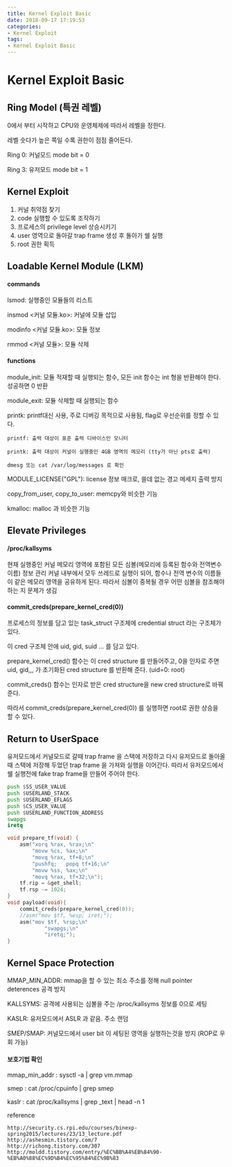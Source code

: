 ```yaml
---
title: Kernel Exploit Basic
date: 2018-09-17 17:19:53
categories:
- Kernel Exploit
tags:
- Kernel Exploit Basic
---
```


# Kernel Exploit Basic



## Ring Model (특권 레벨)

0에서 부터 시작하고 CPU와 운영체제에 따라서 레벨을 정한다.

레벨 숫다가 높은 쪽일 수록 권한이 점점 줄어든다.

Ring 0: 커널모드 mode bit = 0

Ring 3: 유저모드 mode bit = 1 



## Kernel Exploit

1. 커널 취약점 찾기
2. code 실행할 수 있도록 조작하기
3. 프로세스의 privilege level 상승시키기
4. user 영역으로 돌아갈 trap frame 생성 후 돌아가 쉘 실행
5. root 권한 획득



## Loadable Kernel Module (LKM)

#### commands

lsmod: 실행중인 모듈들의 리스트

insmod <커널 모듈.ko>: 커널에 모듈 삽입

modinfo <커널 모듈.ko>: 모듈 정보

rmmod <커널 모듈>: 모듈 삭제



#### functions

module_init: 모듈 적재할 때 실행되는 함수, 모든 init 함수는 int 형을 반환해야 한다. 성공하면 0 반환

module_exit: 모듈 삭제할 때 실행되는 함수

printk: printf대신 사용, 주로 디버깅 목적으로 사용됨, flag로 우선순위를 정할 수 있다.

	printf: 출력 대상이 표준 출력 디바이스인 모니터 

	printk: 출력 대상이 커널이 실행중인 4GB 영역의 메모리 (tty가 아닌 pts로 출력)

	dmesg 또는 cat /var/log/messages 로 확인

MODULE_LICENSE("GPL"): license 정보 매크로, 쓸데 없는 경고 메세지 출력 방지

copy_from_user, copy_to_user: memcpy와 비슷한 기능

kmalloc: malloc 과 비슷한 기능



## Elevate Privileges

#### /proc/kallsyms

현재 실행중인 커널 메모리 영역에 포함된 모든 심볼(메모리에 등록된 함수와 전역변수 이름) 정보 관리
커널 내부에서 모두 쓰레드로 실행이 되어, 함수나 전역 변수의 이름들이 같은 메모리 영역을 공유하게 된다.
따라서 심볼이 중복될 경우 어떤 심볼을 참조해야 하는 지 문제가 생김



#### commit_creds(prepare_kernel_cred(0)) 

프로세스의 정보를 담고 있는 task_struct 구조체에 credential struct 라는 구조체가 있다.

이 cred 구조체 안에 uid, gid, suid ... 를 담고 있다.

prepare_kernel_cred() 함수는 이 cred structure 를 만들어주고, 0을 인자로 주면 uid, gid,,, 가 초기화된 cred structure 를 반환해 준다. (uid=0: root)

commit_creds() 함수는 인자로 받은 cred structure을 new cred structure로 바꿔준다.

따라서 commit_creds(prepare_kernel_cred(0)) 를 실행하면 root로 권한 상승을 할 수 있다.



## Return to UserSpace

유저모드에서 커널모드로 갈때 trap frame 을 스택에 저장하고 다시 유저모드로 돌아올 때 스택에 저장해 두었던 trap frame 을 가져와 실행을 이어간다. 따라서 유저모드에서 쉘 실행전에 fake trap frame을 만들어 주어야 한다.

```asm
push $SS_USER_VALUE
push $USERLAND_STACK
push $USERLAND_EFLAGS
push $CS_USER_VALUE
push $USERLAND_FUNCTION_ADDRESS
swapgs
iretq
```

```c
void prepare_tf(void) {
    asm("xorq %rax, %rax;\n"
        "movw %cs, %ax;\n"
        "movq %rax, tf+8;\n"
        "pushfq;   popq tf+16;\n"
        "movw %ss, %ax;\n"
        "movq %rax, tf+32;\n");
    tf.rip = &get_shell;
    tf.rsp -= 1024;
}
void payload(void){
    commit_creds(prepare_kernel_cred(0));
    //asm("mov $tf, %esp; iret;");
    asm("mov $tf, %rsp;\n"
            "swapgs;\n"
            "iretq;");
}
```



## Kernel Space Protection

MMAP_MIN_ADDR: mmap을 할 수 있는 최소 주소를 정해 null pointer deterences 공격 방지

KALLSYMS: 공격에 사용되는 심볼을 주는 /proc/kallsyms 정보를 0으로 세팅

KASLR: 유저모드에서 ASLR 과 같음. 주소 랜덤

SMEP/SMAP: 커널모드에서 user bit 이 세팅된 영역을 실행하는것을 방지 (ROP로 우회 가능)



#### 보호기법 확인

mmap_min_addr : sysctl -a | grep vm.mmap

smep : cat /proc/cpuinfo | grep smep

kaslr : cat /proc/kallsyms | grep _text | head -n 1








reference

	http://security.cs.rpi.edu/courses/binexp-spring2015/lectures/23/13_lecture.pdf
	http://ashesmin.tistory.com/7
	http://richong.tistory.com/307
	http://moldd.tistory.com/entry/%EC%BB%A4%EB%84%90-%EB%A0%88%EC%9D%B4%EC%95%84%EC%9B%83


